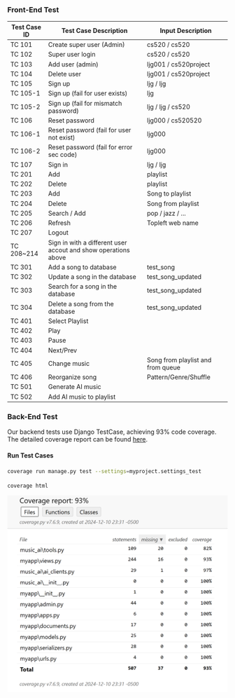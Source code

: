 ### Front-End Test
| Test Case ID | Test Case Description | Input Description |
|----------|----------|----------|
| TC 101 | Create super user (Admin) | cs520 / cs520 |
| TC 102 | Super user login | cs520 / cs520 |
| TC 103 | Add user (admin) | ljg001 / cs520project |
| TC 104 | Delete user | ljg001 / cs520project |
| TC 105   | Sign up | ljg / ljg |
| TC 105-1 | Sign up (fail for user exists) | ljg |
| TC 105-2 | Sign up (fail for mismatch password) | ljg / ljg / cs520 |
| TC 106   | Reset password | ljg000 / cs520520 |
| TC 106-1 | Reset password (fail for user not exist) | ljg000 |
| TC 106-2 | Reset password (fail for error sec code) | ljg000 |
| TC 107   | Sign in | ljg / ljg |
| TC 201 | Add | playlist |
| TC 202 | Delete | playlist |
| TC 203 | Add | Song to playlist |
| TC 204 | Delete | Song from playlist |
| TC 205 | Search / Add | pop / jazz / ... |
| TC 206 | Refresh | Topleft web name |
| TC 207 | Logout | |
| TC 208~214 | Sign in with a different user accout and show operations above | |
| TC 301 | Add a song to database | test_song |
| TC 302 | Update a song in the database | test_song_updated |
| TC 303 | Search for a song in the database | test_song_updated |
| TC 304 | Delete a song from the database | test_song_updated |
| TC 401 | Select Playlist | |
| TC 402 | Play | |
| TC 403 | Pause | |
| TC 404 | Next/Prev | |
| TC 405 | Change music | Song from playlist and from queue |
| TC 406 | Reorganize song | Pattern/Genre/Shuffle |
| TC 501 | Generate AI music | |
| TC 502 | Add AI music to playlist | |

### Back-End Test
Our backend tests use Django TestCase, achieving 93% code coverage. The detailed coverage report can be found [here](coverage_report/index.html).

#### Run Test Cases

```bash
coverage run manage.py test --settings=myproject.settings_test

coverage html
```

![](./images/coverage.png)